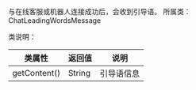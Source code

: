 与在线客服或机器人连接成功后，会收到引导语。
所属类：ChatLeadingWordsMessage
​

类说明：

| 类属性 | 返回值 | 说明 |
| --- | --- | --- |
| getContent() | String | 引导语信息 |

​

